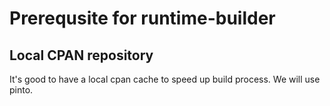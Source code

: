 # Prerequsite for runtime-builder

## Local CPAN repository

It's good to have a local cpan cache to speed up build process. We will use pinto.
